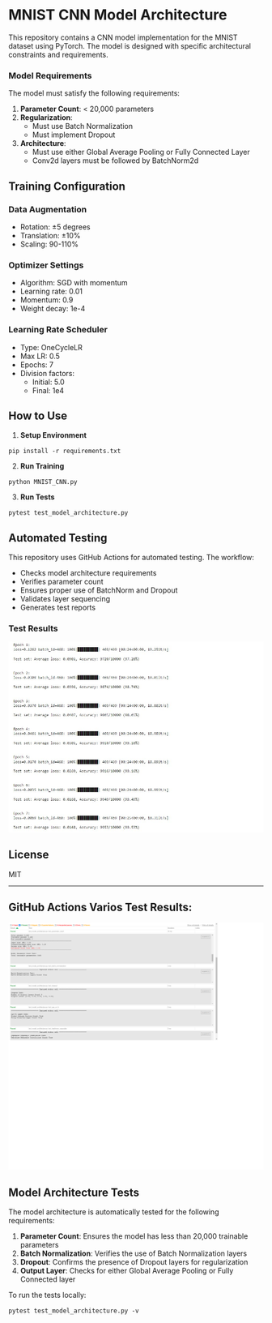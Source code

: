 # MNIST CNN Model Architecture

This repository contains a CNN model implementation for the MNIST dataset using PyTorch. The model is designed with specific architectural constraints and requirements.

### Model Requirements

The model must satisfy the following requirements:

1. **Parameter Count**: < 20,000 parameters
2. **Regularization**: 
   - Must use Batch Normalization
   - Must implement Dropout
3. **Architecture**:
   - Must use either Global Average Pooling or Fully Connected Layer
   - Conv2d layers must be followed by BatchNorm2d

## Training Configuration

### Data Augmentation
- Rotation: ±5 degrees
- Translation: ±10%
- Scaling: 90-110%

### Optimizer Settings
- Algorithm: SGD with momentum
- Learning rate: 0.01
- Momentum: 0.9
- Weight decay: 1e-4

### Learning Rate Scheduler
- Type: OneCycleLR
- Max LR: 0.5
- Epochs: 7
- Division factors: 
  - Initial: 5.0
  - Final: 1e4

## How to Use

1. **Setup Environment**

```
pip install -r requirements.txt
```

2. **Run Training**

```
python MNIST_CNN.py
```
3. **Run Tests**

```
pytest test_model_architecture.py
```

## Automated Testing

This repository uses GitHub Actions for automated testing. The workflow:
- Checks model architecture requirements
- Verifies parameter count
- Ensures proper use of BatchNorm and Dropout
- Validates layer sequencing
- Generates test reports

### Test Results
![Test Logs](./TEST_Logs.jpg)

## License
MIT

---
## GitHub Actions Varios Test Results: 
![Github Actions Test Results](./Various_Test_Results.png)

## Model Architecture Tests

The model architecture is automatically tested for the following requirements:

1. **Parameter Count**: Ensures the model has less than 20,000 trainable parameters
2. **Batch Normalization**: Verifies the use of Batch Normalization layers
3. **Dropout**: Confirms the presence of Dropout layers for regularization
4. **Output Layer**: Checks for either Global Average Pooling or Fully Connected layer

To run the tests locally:

```
pytest test_model_architecture.py -v
```


